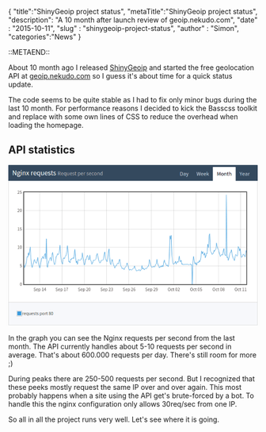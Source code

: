 {
    "title":"ShinyGeoip project status",
    "metaTitle":"ShinyGeoip project status",
    "description": "A 10 month after launch review of geoip.nekudo.com",
    "date" : "2015-10-11",
    "slug" : "shinygeoip-project-status",
    "author" : "Simon",
    "categories":"News"
}

::METAEND::

About 10 month ago I released [ShinyGeoip](https://github.com/nekudo/shiny_geoip) and started the free geolocation API
at [geoip.nekudo.com](http://geoip.nekudo.com) so I guess it's about time for a quick status update.

The code seems to be quite stable as I had to fix only minor bugs during the last 10 month. For performance reasons I
decided to kick the Basscss toolkit and replace with some own lines of CSS to reduce the overhead when loading the
homepage.
<!--more-->

## API statistics

<img src="/images/blog/geoip-stats-2015-10.png" alt="geoip.nekudo.com API stats" title="geip.nekudo.com API stats" class="centered" />

In the graph you can see the Nginx requests per second from the last month. The API currently handles about
5-10 requests per second in average. That's about 600.000 requests per day. There's still room for more ;)

During peaks there are 250-500 requests per second. But I recognized that these peeks mostly request the same IP
over and over again. This most probably happens when a site using the API get's brute-forced by a bot. To handle this
the nginx configuration only allows 30req/sec from one IP.

So all in all the project runs very well. Let's see where it is going.